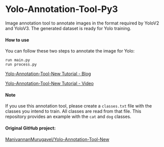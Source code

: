 # Yolo-Annotation-Tool-Py3
Image annotation tool to annotate images in the format required by YoloV2 and YoloV3. The generated dataset is ready for Yolo training.

#### How to use
You can follow these two steps to annotate the image for Yolo:
```
run main.py
run process.py
```

[Yolo-Annotation-Tool-New Tutorial - Blog](https://medium.com/@manivannan_data/yolo-annotation-tool-new-18c7847a2186)

[Yolo-Annotation-Tool-New Tutorial - Video](https://youtu.be/WiIDe2jNuc0)

#### Note
If you use this annotation tool, please create a `classes.txt` file with the classes you intend to train. All classes are read from that file. This repository provides an example with the `cat` and `dog` classes.

#### Original GitHub project:
[ManivannanMurugavel/Yolo-Annotation-Tool-New](https://github.com/ManivannanMurugavel/Yolo-Annotation-Tool-New- "ManivannanMurugavel/Yolo-Annotation-Tool-New repository")
